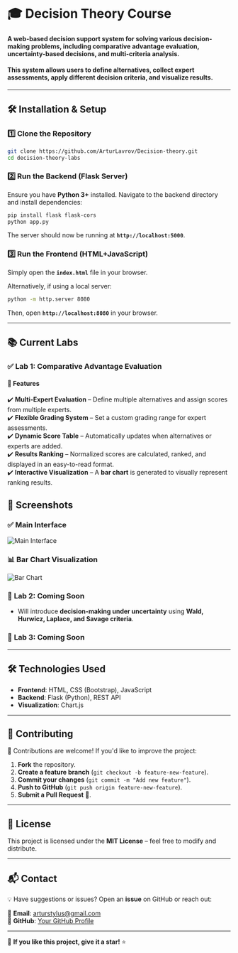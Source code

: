 # 🎓 Decision Theory Course 

#### A web-based **decision support system** for solving various decision-making problems, including **comparative advantage evaluation, uncertainty-based decisions, and multi-criteria analysis**. 
#### This system allows users to define alternatives, collect expert assessments, apply different decision criteria, and visualize results.
---

## 🛠️ **Installation & Setup**

### 1️⃣ **Clone the Repository**
```sh
git clone https://github.com/ArturLavrov/Decision-theory.git
cd decision-theory-labs
```

### 2️⃣ **Run the Backend (Flask Server)**
Ensure you have **Python 3+** installed. Navigate to the backend directory and install dependencies:

```sh
pip install flask flask-cors
python app.py
```
The server should now be running at **`http://localhost:5000`**.

### 3️⃣ **Run the Frontend (HTML+JavaScript)**
Simply open the **`index.html`** file in your browser.

Alternatively, if using a local server:
```sh
python -m http.server 8080
```
Then, open **`http://localhost:8080`** in your browser.

---

## 📚 **Current Labs**
### ✅ **Lab 1: Comparative Advantage Evaluation**
#### 🚀 Features
✔️ **Multi-Expert Evaluation** – Define multiple alternatives and assign scores from multiple experts.  
✔️ **Flexible Grading System** – Set a custom grading range for expert assessments.  
✔️ **Dynamic Score Table** – Automatically updates when alternatives or experts are added.  
✔️ **Results Ranking** – Normalized scores are calculated, ranked, and displayed in an easy-to-read format.  
✔️ **Interactive Visualization** – A **bar chart** is generated to visually represent ranking results.  

## 🎨 **Screenshots**
### ✅ **Main Interface**
![Main Interface](https://github.com/user-attachments/assets/83b048be-e662-481b-b464-b2961fa08c0c)
### 📊 **Bar Chart Visualization**
![Bar Chart](https://github.com/user-attachments/assets/6aaa4713-45d7-4d0b-bd32-a339cb28d080)

### 🔄 **Lab 2: Coming Soon**
- Will introduce **decision-making under uncertainty** using **Wald, Hurwicz, Laplace, and Savage criteria**.

### 🔄 **Lab 3: Coming Soon**

---

## 🛠️ **Technologies Used**
- **Frontend**: HTML, CSS (Bootstrap), JavaScript
- **Backend**: Flask (Python), REST API
- **Visualization**: Chart.js
---

## 🤝 **Contributing**
🎯 Contributions are welcome! If you'd like to improve the project:
1. **Fork** the repository.
2. **Create a feature branch** (`git checkout -b feature-new-feature`).
3. **Commit your changes** (`git commit -m "Add new feature"`).
4. **Push to GitHub** (`git push origin feature-new-feature`).
5. **Submit a Pull Request** 🚀.

---

## 📜 **License**
This project is licensed under the **MIT License** – feel free to modify and distribute.

---

## 📬 **Contact**
💡 Have suggestions or issues? Open an **issue** on GitHub or reach out:

📧 **Email**: [arturstylus@gmail.com](mailto:arturstylus@gmail.com)  
🐙 **GitHub**: [Your GitHub Profile](https://github.com/ArturLavrov)

---

🌟 **If you like this project, give it a star!** ⭐  

